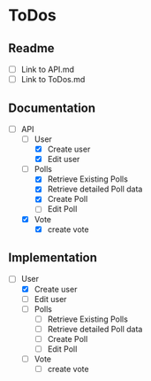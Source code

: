 # ToDos

## Readme

-   [ ] Link to API.md
-   [ ] Link to ToDos.md

## Documentation

-   [ ] API
    -   [ ] User
        -   [x] Create user
        -   [x] Edit user
    -   [ ] Polls
        -   [x] Retrieve Existing Polls
        -   [x] Retrieve detailed Poll data
        -   [x] Create Poll
        -   [ ] Edit Poll
    -   [x] Vote
        -   [x] create vote

## Implementation

-   [ ] User
    -   [x] Create user
    -   [ ] Edit user
    -   [ ] Polls
        -   [ ] Retrieve Existing Polls
        -   [ ] Retrieve detailed Poll data
        -   [ ] Create Poll
        -   [ ] Edit Poll
    -   [ ] Vote
        -   [ ] create vote
